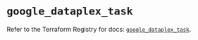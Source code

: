 # `google_dataplex_task`

Refer to the Terraform Registry for docs: [`google_dataplex_task`](https://registry.terraform.io/providers/hashicorp/google/5.11.0/docs/resources/dataplex_task).
